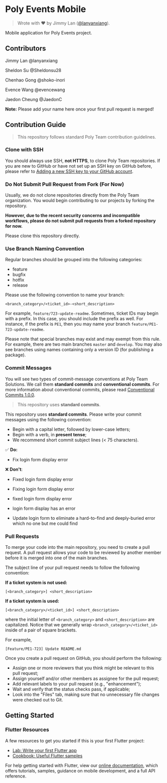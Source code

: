 # Poly Events Mobile

> Wrote with :heart: by Jimmy Lan ([@lanyanxiang](https://github.com/lanyanxiang)).

Mobile application for Poly Events project.

## Contributors

Jimmy Lan @lanyanxiang

Sheldon Su @Sheldonsu28

Chenhao Gong @shoko-inori

Evence Wang @evencewang

Jaedon Cheung @JaedonC

**Note:** Please add your name here once your first pull request is merged!

## Contribution Guide

> This repository follows standard Poly Team contribution guidelines.

### Clone with SSH

You should always use SSH, **not HTTPS**, to clone Poly Team repositories.
If you are new to GitHub or have not set up an SSH key on GitHub before, please refer to [Adding a new SSH key to your GitHub account](https://docs.github.com/en/github/authenticating-to-github/connecting-to-github-with-ssh/adding-a-new-ssh-key-to-your-github-account).

### Do Not Submit Pull Request from Fork (For Now)

Usually, we do not clone repositories directly from the Poly Team organization.
You would begin contributing to our projects by forking the repository.

**However, due to the recent security concerns and incompatible workflows, please do not submit pull requests from a forked repository for now.**

Please clone this repository directly.

[comment]: <> (Later, you may clone the forked project and add the poly team version as `upstream`.)
[comment]: <> (For example,)
[comment]: <> (```bash)
[comment]: <> (git remote add upstream git@github.com:poly-team/<REPO_NAME>.git)
[comment]: <> (```)
[comment]: <> (where `<REPO_NAME>` is the name of repository.)
[comment]: <> (You can find the full link in the SSH tab after pressing the green clone button in the main repository.)

### Use Branch Naming Convention

Regular branches should be grouped into the following categories:

- feature
- bugfix
- hotfix
- release

Please use the following convention to name your branch:

```
<branch_category>/<ticket_id>-<short_description>
```

For example, `feature/723-update-readme`.
Sometimes, ticket IDs may begin with a prefix.
In this case, you should include the prefix as well.
For instance, if the prefix is `PE1`, then you may name your branch `feature/PE1-723-update-readme`.

Please note that special branches may exist and may exempt from this rule.
For example, there are two main branches `master` and `develop`.
You may also see branches using names containing only a version ID (for publishing a package).

### Commit Messages

You will see two types of commit-message conventions at Poly Team Solutions.
We call them **standard commits** and **conventional commits**.
For more information about conventional commits, please read [Conventional Commits 1.0.0](https://www.conventionalcommits.org/en/v1.0.0/).

> This repository uses **standard commits**.

This repository uses **standard commits**.
Please write your commit messages using the following convention:

- Begin with a capital letter, followed by lower-case letters;
- Begin with a verb, in **present tense**;
- We recommend short commit subject lines (< 75 characters).

:white_check_mark: **Do:**

- Fix login form display error

:x: **Don't**:

- Fixed login form display error

- Fixing login form display error

- fixed login form display error

- login form display has an error

- Update login form to eliminate a hard-to-find and deeply-buried error which no one but me could find

### Pull Requests

To merge your code into the main repository, you need to create a pull request.
A pull request allows your code to be reviewed by another member before it is merged into one of the main branches.

The subject line of your pull request needs to follow the following convention:

**If a ticket system is not used:**
```
[<branch_category>] <short_description>
```

**If a ticket system is used:**
```
[<branch_category>/<ticket_id>] <short_description>
```

where the initial letter of `<branch_category>` and `<short_description>` are capitalized.
Notice that we generally wrap `<branch_category>/<ticket_id>` inside of a pair of square brackets.

For example,
```
[Feature/PE1-723] Update README.md
```

Once you create a pull request on GitHub, you should perform the following:

* Assign one or more reviewers that you think might be relevant to this pull request;
* Assign yourself and/or other members as assignee for the pull request;
* Add relevant labels to your pull request (e.g., "enhancement");
* Wait and verify that the status checks pass, if applicable;
* Look into the "Files" tab, making sure that no unnecessary file changes were checked out to Git.

## Getting Started

### Flutter Resources

A few resources to get you started if this is your first Flutter project:

- [Lab: Write your first Flutter app](https://flutter.dev/docs/get-started/codelab)
- [Cookbook: Useful Flutter samples](https://flutter.dev/docs/cookbook)

For help getting started with Flutter, view our
[online documentation](https://flutter.dev/docs), which offers tutorials,
samples, guidance on mobile development, and a full API reference.
